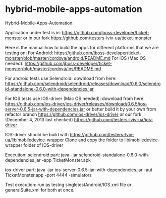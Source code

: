 hybrid-mobile-apps-automation
=============================

Hybrid-Mobile-Apps-Automation


Application under test is in: https://github.com/jboss-developer/ticket-monster or in our fork https://github.com/testers-lviv-ua/ticket-monster

Here is the manual how to build the apps for different platforms that we are testing on:
For Android:
https://github.com/jboss-developer/ticket-monster/blob/master/cordova/android/README.md
For IOS (Mac OS needed):
https://github.com/jboss-developer/ticket-monster/blob/master/cordova/ios/README.md


For android tests use Selendroid:
download from here:
https://github.com/selendroid/selendroid/releases/download/0.6.0/selendroid-standalone-0.6.0-with-dependencies.jar

For IOS tests use IOS-driver (Mac OS needed):
download from here:
https://github.com/ios-driver/ios-driver/releases/download/0.6.5/ios-server-0.6.5-jar-with-dependencies.jar
or better build it by your own from refactor branch 
https://github.com/ios-driver/ios-driver
or our fork (December 4, 2013 last checked)
https://github.com/testers-lviv-ua/ios-driver

IOS-driver should be build with https://github.com/testers-lviv-ua/libimobiledevice-wrapper 
Clone and copy the folder to libimobiledevice-wrapper folder of IOS-driver

Execution:
selendroid part:
java -jar selendroid-standalone-0.6.0-with-dependencies.jar -app TicketMonster.apk

ios-driver part:
java -jar ios-server-0.6.5-jar-with-dependencies.jar -aut TicketMonster.app -port 4444 -simulators

Test execution:
run as testng singletestAndroid/IOS.xml file or generalSuite.xml for both at once.
